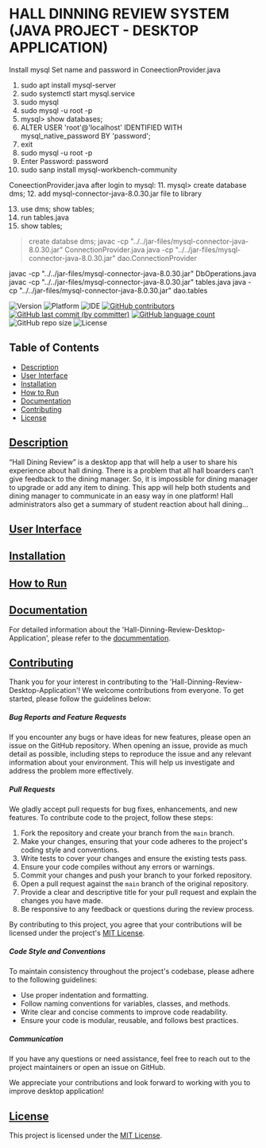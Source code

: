 # HALL DINNING REVIEW SYSTEM (JAVA PROJECT - DESKTOP APPLICATION)
Install mysql 
Set name and password in ConeectionProvider.java 
1. sudo apt install mysql-server
2. sudo systemctl start mysql.service
3. sudo mysql
4. sudo mysql -u root -p 
5. mysql> show databases;
6. ALTER USER 'root'@'localhost' IDENTIFIED WITH mysql_native_password BY 'password';
7. exit
8. sudo mysql -u root -p 
9. Enter Password: password
10. sudo sanp install mysql-workbench-community 

ConeectionProvider.java 
after login to mysql: 
11. mysql> create database dms;
12. add mysql-connector-java-8.0.30.jar file to library 

13. use dms; 
    show tables; 
14. run tables.java
15. show tables; 




> create databse dms; 
javac -cp "../../jar-files/mysql-connector-java-8.0.30.jar" ConnectionProvider.java
java -cp "../../jar-files/mysql-connector-java-8.0.30.jar"  dao.ConnectionProvider

javac -cp "../../jar-files/mysql-connector-java-8.0.30.jar" DbOperations.java
javac -cp "../../jar-files/mysql-connector-java-8.0.30.jar" tables.java
java -cp "../../jar-files/mysql-connector-java-8.0.30.jar"  dao.tables

![Version](https://img.shields.io/badge/Version-1.0-blue.svg?style=plastic&logo=appveyor&logoColor=white&color=blueviolet)
![Platform](https://img.shields.io/badge/Platform-Windows%20%7C%20Linux-blue.svg?style=plastic&logo=windows&logoColor=white&color=green)
![IDE](https://img.shields.io/badge/IDE-NetBeans-brightgreen.svg?style=plastic&logo=apache-netbeans-ide&logoColor=white&color=yellowgreen)
[![GitHub contributors](https://img.shields.io/github/contributors-anon/Sk-Azraf-Sami/Hall-Dinning-Review-System?style=plastic&labelColor=&color=blue&logo=)](https://github.com/Sk-Azraf-Sami/Hall-Dinning-Review-System/graphs/contributors)
[![GitHub last commit (by committer)](https://img.shields.io/github/last-commit/Sk-Azraf-Sami/Hall-Dinning-Review-System?style=plastic&labelColor=&color=blue&logo=)](https://github.com/Sk-Azraf-Sami/Hall-Dinning-Review-System/commits/main)
[![GitHub language count](https://img.shields.io/github/languages/count/Sk-Azraf-Sami/Hall-Dinning-Review-System?style=plastic&labelColor=&color=blue&logo=)](https://github.com/Sk-Azraf-Sami/Hall-Dinning-Review-System/search?l=python&type=Code)
![GitHub repo size](https://img.shields.io/github/repo-size/Sk-Azraf-Sami/Hall-Dinning-Review-System?style=plastic)
![License](https://img.shields.io/badge/License-[MIT]-blue.svg?style=plastic&color=orange&logo=GitHub)



## Table of Contents 
- [Description](#description)
- [User Interface](#user-interface)
- [Installation](#installation)
- [How to Run](#how-to-run)
- [Documentation](#documentation)
- [Contributing](#contributing)
- [License](#license)

## [Description](#description)
“Hall Dining Review” is a desktop app that will help a user to share his experience about hall dining. There is a problem that all hall boarders can’t give feedback to the dining manager. So, it is impossible for dining manager to upgrade or add any item to dining. This app will help both students and dining manager to communicate in an easy way in one platform! Hall administrators also get a summary of student reaction about hall dining…

## [User Interface](#user-interface)

## [Installation](#installation)

##  [How to Run](#how-to-run)


## [Documentation](#documentation)

For detailed information about the 'Hall-Dinning-Review-Desktop-Application', please refer to the [docummentation](Hall-Dining-Review-Java-Project.pdf).


## [Contributing](#contributing)

Thank you for your interest in contributing to the 'Hall-Dinning-Review-Desktop-Application'! We welcome contributions from everyone. To get started, please follow the guidelines below:

##### Bug Reports and Feature Requests

If you encounter any bugs or have ideas for new features, please open an issue on the GitHub repository. When opening an issue, provide as much detail as possible, including steps to reproduce the issue and any relevant information about your environment. This will help us investigate and address the problem more effectively.

##### Pull Requests

We gladly accept pull requests for bug fixes, enhancements, and new features. To contribute code to the project, follow these steps:

1. Fork the repository and create your branch from the `main` branch.
2. Make your changes, ensuring that your code adheres to the project's coding style and conventions.
3. Write tests to cover your changes and ensure the existing tests pass.
4. Ensure your code compiles without any errors or warnings.
5. Commit your changes and push your branch to your forked repository.
6. Open a pull request against the `main` branch of the original repository.
7. Provide a clear and descriptive title for your pull request and explain the changes you have made.
8. Be responsive to any feedback or questions during the review process.

By contributing to this project, you agree that your contributions will be licensed under the project's [MIT License](https://opensource.org/licenses/MIT).

##### Code Style and Conventions

To maintain consistency throughout the project's codebase, please adhere to the following guidelines:

- Use proper indentation and formatting.
- Follow naming conventions for variables, classes, and methods.
- Write clear and concise comments to improve code readability.
- Ensure your code is modular, reusable, and follows best practices.

##### Communication

If you have any questions or need assistance, feel free to reach out to the project maintainers or open an issue on GitHub.

We appreciate your contributions and look forward to working with you to improve desktop application!


## [License](#license)

This project is licensed under the [MIT License](https://opensource.org/licenses/MIT).
